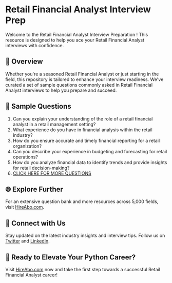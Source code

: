 # Retail Financial Analyst Interview Prep

Welcome to the Retail Financial Analyst Interview Preparation ! This resource is designed to help you ace your Retail Financial Analyst interviews with confidence.

## 🚀 Overview

Whether you're a seasoned Retail Financial Analyst or just starting in the field, this repository is tailored to enhance your interview readiness. We've curated a set of sample questions commonly asked in Retail Financial Analyst interviews to help you prepare and succeed.

## 📝 Sample Questions

1. Can you explain your understanding of the role of a retail financial analyst in a retail management setting?
2. What experience do you have in financial analysis within the retail industry?
3. How do you ensure accurate and timely financial reporting for a retail organization?
4. Can you describe your experience in budgeting and forecasting for retail operations?
5. How do you analyze financial data to identify trends and provide insights for retail decision-making?
6. [CLICK HERE FOR MORE QUESTIONS](https://hireabo.com/job/22_0_31/Retail%20Financial%20Analyst)

## 🌐 Explore Further

For an extensive question bank and more resources across 5,000 fields, visit [HireAbo.com](https://www.hireabo.com).

## 📱 Connect with Us

Stay updated on the latest industry insights and interview tips. Follow us on [Twitter](https://twitter.com/hireabo) and [LinkedIn](https://www.linkedin.com/in/hire-abo-3609972a8/).

## 🚀 Ready to Elevate Your Python Career?

Visit [HireAbo.com](https://www.hireabo.com) now and take the first step towards a successful Retail Financial Analyst career!